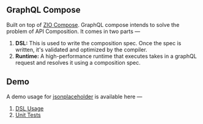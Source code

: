 ## GraphQL Compose

Built on top of [ZIO Compose]. GraphQL compose intends to solve the problem of API Composition.
It comes in two parts —

1. **DSL:** This is used to write the composition spec. Once the spec is written, it's validated and optimized by the compiler.
2. **Runtime:** A high-performance runtime that executes takes in a graphQL request and resolves it using a composition spec.

## Demo

A demo usage for [jsonplaceholder] is available here —

1. [DSL Usage]
2. [Unit Tests]

[jsonplaceholder]: https://jsonplaceholder.typicode.com/
[Unit Tests]: https://github.com/tailcallhq/zio-compose/blob/main/compose-graphql/src/test/scala/compose/graphql/JsonPlaceholderSpec.scala
[DSL Usage]: https://github.com/tailcallhq/zio-compose/blob/main/compose-graphql/src/test/scala/compose/graphql/internal/JsonPlaceholder.scala

[ZIO Compose]: https://github.com/tailcallhq/zio-compose
